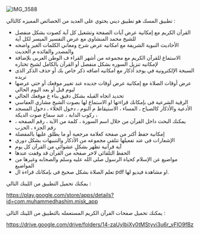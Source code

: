 ![IMG_3588](https://github.com/mohamedhashim73/Al-Misk-assets/assets/101535118/7ddd2d32-6d00-4512-9211-59b96042ecfc)

تطبيق المسك هو تطبيق ديني يحتوي على العديد من الخصائص المميزه كالتالي :
- القرآن الكريم مع إمكانية عرض آيات الصفحة وتشغيل كل آية كصوت بشكل منفصل للشيخ محمد المنشاوي مع عرض التفسير الميسر لكل آية 
- الأحاديث النبوية الشريفة مع امكانيه عرض شرح ومعاني الكلمات الغير واضحه والمصدر والفائده م الحديث 
- الاستماع للقرآن الكريم مع مجموعه من أشهر القراء ف الوطن العربى بلإضافة لإمكانيه تنزيل السوره بشكل منفصل أو القرآن بالكامل لشيخ تختاره
- السبحة الإلكترونية في يوجد أذكار مع امكانيه اضافه ذكر خاص بك أو حذف الذكر الذى تريده
- عرض أوقات الصلاة مع إمكانية عرض أوقات جديده عند تغيير موقعك أو حتي عرضها ليوم قبل أو بعد اليوم الحالي
- تحديد اتجاه القبله بشكل دقيق بناء ع موقعك الحالي
- الرقية الشرعية فى بإمكانك قراءتها او الاستماع لها بصوت الشيخ مشاري العفاسي
-  الأدعية والأذكار كالصباح ، المساء ، الاستيقاظ م النوم ، دخول الخلاء ، دخول المسجد ، ركوب الدابة ، عند سماع صوت الديكة
- يمكنك البحث داخل القرآن من خلال اسم السورة ، كلمة من الآية ، رقم الصفحه ، رقم الجزء ، الحزب 
- إمكانية حفظ أكتر من صفحة كعلامة مرجعية أو ما يطلق عليها بالمفضلة
- الإشعارات فى عند تفعيلها تتلقي مجموعه من الأذكار والتنبيهات بشكل دوري 
- آية قرآنية تظهر بشكلٍ عشوائي من القرآن كل يوم
- الحفظ التلقائي لاخر صفحه من القرآن قد وقفت عندها 
- مواضيع عن الإسلام كحياة الرسول صلى الله عليه وسلم والصحابه وغيرها من المواضيع
- تعلم الصلاة بشكل صحيح فى بإمكانك قراءة ال pdf او مشاهدة فيديو لها.

يمكنك تحميل التطبيق من اللينك التالي :

https://play.google.com/store/apps/details?id=com.muhammedhashim.misk_app

يمكنك تحميل صفحات القرآن الكريم المستعمله بالتطبيق من اللينك التالى :

https://drive.google.com/drive/folders/14-zaUyIbjXy0tMStyvi3u6r_vFlO9fBz
